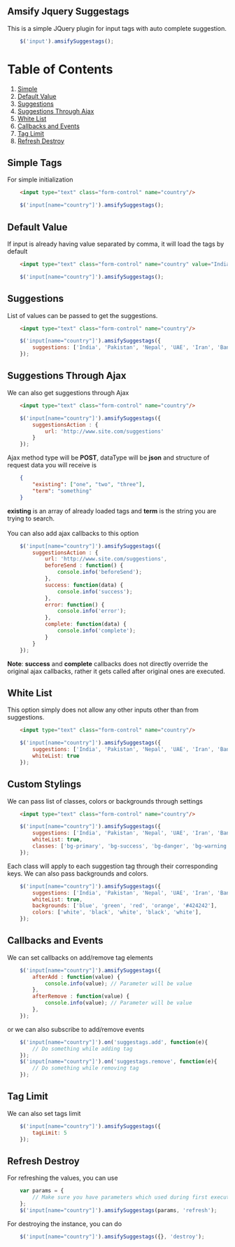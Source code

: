 Amsify Jquery Suggestags
------------------------
This is a simple JQuery plugin for input tags with auto complete suggestion.

```js
	$('input').amsifySuggestags();
```

# Table of Contents
1. [Simple](#simple-tags)
2. [Default Value](#default-value)
3. [Suggestions](#suggestions)
4. [Suggestions Through Ajax](#suggestions-through-ajax)
5. [White List](#white-list)
6. [Callbacks and Events](#callbacks-and-events)
7. [Tag Limit](#tag-limit)
8. [Refresh Destroy](#refresh-destroy)

## Simple Tags
For simple initialization
```html
	<input type="text" class="form-control" name="country"/>
```
```js
	$('input[name="country"]').amsifySuggestags();
```
## Default Value
If input is already having value separated by comma, it will load the tags by default
```html
	<input type="text" class="form-control" name="country" value="India,UAE,Nepal"/>
```
```js
	$('input[name="country"]').amsifySuggestags();
```

## Suggestions
List of values can be passed to get the suggestions.
```html
	<input type="text" class="form-control" name="country"/>
```
```js
	$('input[name="country"]').amsifySuggestags({
		suggestions: ['India', 'Pakistan', 'Nepal', 'UAE', 'Iran', 'Bangladesh']
	});
```

## Suggestions Through Ajax
We can also get suggestions through Ajax
```html
	<input type="text" class="form-control" name="country"/>
```
```js
	$('input[name="country"]').amsifySuggestags({
		suggestionsAction : {
			url: 'http://www.site.com/suggestions'
		}
	});
```

Ajax method type will be **POST**, dataType will be **json** and structure of request data you will receive is
```json
	{
		"existing": ["one", "two", "three"],
		"term": "something"
	}
```
**existing** is an array of already loaded tags and **term** is the string you are trying to search.
<br/><br/>
You can also add ajax callbacks to this option
```js
	$('input[name="country"]').amsifySuggestags({
		suggestionsAction : {
			url: 'http://www.site.com/suggestions',
			beforeSend : function() {
				console.info('beforeSend');
			},
			success: function(data) {
				console.info('success');
			},
			error: function() {
				console.info('error');
			},
			complete: function(data) {
				console.info('complete');
			}
		}
	});
```
**Note**: **success** and **complete** callbacks does not directly override the original ajax callbacks, rather it gets called after original ones are executed.


## White List
This option simply does not allow any other inputs other than from suggestions.
```html
	<input type="text" class="form-control" name="country"/>
```
```js
	$('input[name="country"]').amsifySuggestags({
		suggestions: ['India', 'Pakistan', 'Nepal', 'UAE', 'Iran', 'Bangladesh'],
		whiteList: true
	});
```

## Custom Stylings
We can pass list of classes, colors or backgrounds through settings
```html
	<input type="text" class="form-control" name="country"/>
```
```js
	$('input[name="country"]').amsifySuggestags({
		suggestions: ['India', 'Pakistan', 'Nepal', 'UAE', 'Iran', 'Bangladesh'],
		whiteList: true,
		classes: ['bg-primary', 'bg-success', 'bg-danger', 'bg-warning', 'bg-info']
	});
```
Each class will apply to each suggestion tag through their corresponding keys. We can also pass backgrounds and colors.
```js
	$('input[name="country"]').amsifySuggestags({
		suggestions: ['India', 'Pakistan', 'Nepal', 'UAE', 'Iran', 'Bangladesh'],
		whiteList: true,
		backgrounds: ['blue', 'green', 'red', 'orange', '#424242'],
		colors: ['white', 'black', 'white', 'black', 'white'],
	});
```

## Callbacks and Events
We can set callbacks on add/remove tag elements
```js
	$('input[name="country"]').amsifySuggestags({
		afterAdd : function(value) {
			console.info(value); // Parameter will be value
		},
		afterRemove : function(value) {
			console.info(value); // Parameter will be value
		},
	});
```

or we can also subscribe to add/remove events
```js
	$('input[name="country"]').on('suggestags.add', function(e){
		// Do something while adding tag
	});
	$('input[name="country"]').on('suggestags.remove', function(e){
		// Do something while removing tag
	});
```

## Tag Limit
We can also set tags limit
```js
	$('input[name="country"]').amsifySuggestags({
		tagLimit: 5
	});
```

## Refresh Destroy
For refreshing the values, you can use
```js
	var params = {
		// Make sure you have parameters which used during first execution
	};
	$('input[name="country"]').amsifySuggestags(params, 'refresh');
```
For destroying the instance, you can do
```js
	$('input[name="country"]').amsifySuggestags({}, 'destroy');
```
